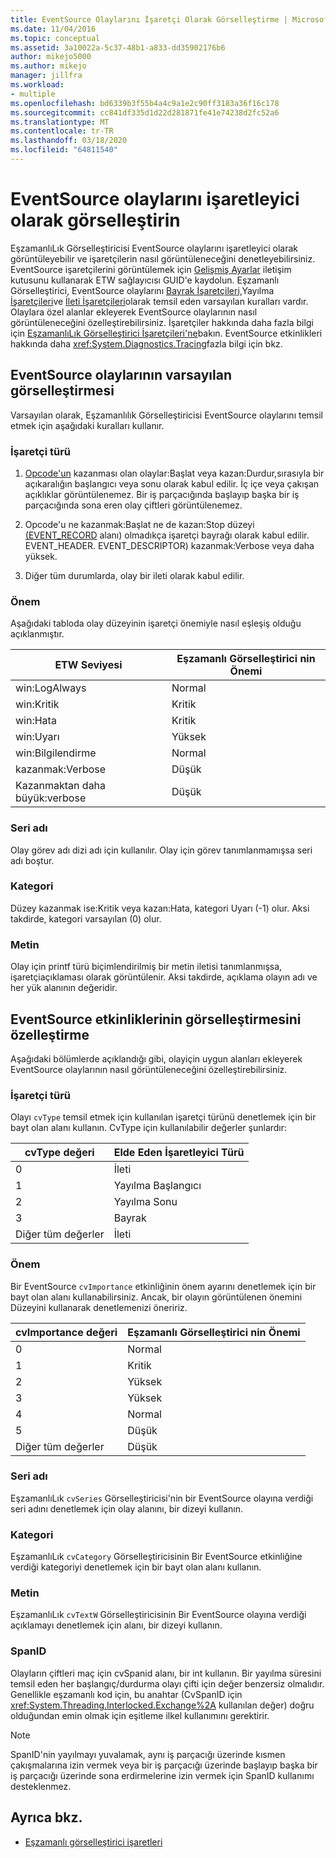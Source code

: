 ```yaml
---
title: EventSource Olaylarını İşaretçi Olarak Görselleştirme | Microsoft Dokümanlar
ms.date: 11/04/2016
ms.topic: conceptual
ms.assetid: 3a10022a-5c37-48b1-a833-dd35902176b6
author: mikejo5000
ms.author: mikejo
manager: jillfra
ms.workload:
- multiple
ms.openlocfilehash: bd6339b3f55b4a4c9a1e2c90ff3183a36f16c178
ms.sourcegitcommit: cc841df335d1d22d281871fe41e74238d2fc52a6
ms.translationtype: MT
ms.contentlocale: tr-TR
ms.lasthandoff: 03/18/2020
ms.locfileid: "64811540"
---
```

# <a name="visualize-eventsource-events-as-markers"></a>EventSource olaylarını işaretleyici olarak görselleştirin
EşzamanlıLık Görselleştiricisi EventSource olaylarını işaretleyici olarak görüntüleyebilir ve işaretçilerin nasıl görüntüleneceğini denetleyebilirsiniz. EventSource işaretçilerini görüntülemek için [Gelişmiş Ayarlar](../profiling/advanced-settings-dialog-box-concurrency-visualizer.md) iletişim kutusunu kullanarak ETW sağlayıcısı GUID'e kaydolun. Eşzamanlı Görselleştirici, EventSource olaylarını [Bayrak İşaretçileri,](../profiling/flag-markers.md)Yayılma [İşaretçileri](../profiling/span-markers.md)ve [İleti İşaretçileri](../profiling/message-markers.md)olarak temsil eden varsayılan kuralları vardır. Olaylara özel alanlar ekleyerek EventSource olaylarının nasıl görüntüleneceğini özelleştirebilirsiniz. İşaretçiler hakkında daha fazla bilgi için [EşzamanlıLık Görselleştirici İşaretçileri'ne](../profiling/concurrency-visualizer-markers.md)bakın. EventSource etkinlikleri hakkında daha <xref:System.Diagnostics.Tracing>fazla bilgi için bkz.

## <a name="default-visualization-of-eventsource-events"></a>EventSource olaylarının varsayılan görselleştirmesi
 Varsayılan olarak, Eşzamanlılık Görselleştiricisi EventSource olaylarını temsil etmek için aşağıdaki kuralları kullanır.

### <a name="marker-type"></a>İşaretçi türü

1. [Opcode'un](/windows/desktop/WES/eventmanifestschema-opcodetype-complextype) kazanması olan olaylar:Başlat veya kazan:Durdur,sırasıyla bir açıkaralığın başlangıcı veya sonu olarak kabul edilir.  İç içe veya çakışan açıklıklar görüntülenemez. Bir iş parçacığında başlayıp başka bir iş parçacığında sona eren olay çiftleri görüntülenemez.

2. Opcode'u ne kazanmak:Başlat ne de kazan:Stop düzeyi [(EVENT_RECORD](/windows/desktop/WES/defining-severity-levels) alanı) olmadıkça işaretçi bayrağı olarak kabul edilir. EVENT_HEADER. EVENT_DESCRIPTOR) kazanmak:Verbose veya daha yüksek.

3. Diğer tüm durumlarda, olay bir ileti olarak kabul edilir.

### <a name="importance"></a>Önem
 Aşağıdaki tabloda olay düzeyinin işaretçi önemiyle nasıl eşleşiş olduğu açıklanmıştır.

|ETW Seviyesi|Eşzamanlı Görselleştirici nin Önemi|
|---------------|---------------------------------------|
|win:LogAlways|Normal|
|win:Kritik|Kritik|
|win:Hata|Kritik|
|win:Uyarı|Yüksek|
|win:Bilgilendirme|Normal|
|kazanmak:Verbose|Düşük|
|Kazanmaktan daha büyük:verbose|Düşük|

### <a name="series-name"></a>Seri adı
 Olay görev adı dizi adı için kullanılır. Olay için görev tanımlanmamışsa seri adı boştur.

### <a name="category"></a>Kategori
 Düzey kazanmak ise:Kritik veya kazan:Hata, kategori Uyarı (-1) olur. Aksi takdirde, kategori varsayılan (0) olur.

### <a name="text"></a>Metin
 Olay için printf türü biçimlendirilmiş bir metin iletisi tanımlanmışsa, işaretçiaçıklaması olarak görüntülenir. Aksi takdirde, açıklama olayın adı ve her yük alanının değeridir.

## <a name="customize-visualization-of-eventsource-events"></a>EventSource etkinliklerinin görselleştirmesini özelleştirme
 Aşağıdaki bölümlerde açıklandığı gibi, olayiçin uygun alanları ekleyerek EventSource olaylarının nasıl görüntüleneceğini özelleştirebilirsiniz.

### <a name="marker-type"></a>İşaretçi türü
 Olayı `cvType` temsil etmek için kullanılan işaretçi türünü denetlemek için bir bayt olan alanı kullanın. CvType için kullanılabilir değerler şunlardır:

|cvType değeri|Elde Eden İşaretleyici Türü|
|------------------|---------------------------|
|0|İleti|
|1|Yayılma Başlangıcı|
|2|Yayılma Sonu|
|3|Bayrak|
|Diğer tüm değerler|İleti|

### <a name="importance"></a>Önem
 Bir EventSource `cvImportance` etkinliğinin önem ayarını denetlemek için bir bayt olan alanı kullanabilirsiniz. Ancak, bir olayın görüntülenen önemini Düzeyini kullanarak denetlemenizi öneririz.

|cvImportance değeri|Eşzamanlı Görselleştirici nin Önemi|
|------------------------|---------------------------------------|
|0|Normal|
|1|Kritik|
|2|Yüksek|
|3|Yüksek|
|4|Normal|
|5|Düşük|
|Diğer tüm değerler|Düşük|

### <a name="series-name"></a>Seri adı
 EşzamanlıLık `cvSeries` Görselleştiricisi'nin bir EventSource olayına verdiği seri adını denetlemek için olay alanını, bir dizeyi kullanın.

### <a name="category"></a>Kategori
 EşzamanlıLık `cvCategory` Görselleştiricisinin Bir EventSource etkinliğine verdiği kategoriyi denetlemek için bir bayt olan alanı kullanın.

### <a name="text"></a>Metin
 EşzamanlıLık `cvTextW` Görselleştiricisinin Bir EventSource olayına verdiği açıklamayı denetlemek için alanı, bir dizeyi kullanın.

### <a name="spanid"></a>SpanID
 Olayların çiftleri maç için cvSpanid alanı, bir int kullanın. Bir yayılma süresini temsil eden her başlangıç/durdurma olayı çifti için değer benzersiz olmalıdır. Genellikle eşzamanlı kod için, bu anahtar (CvSpanID için <xref:System.Threading.Interlocked.Exchange%2A> kullanılan değer) doğru olduğundan emin olmak için eşitleme ilkel kullanımını gerektirir.

> [!NOTE]
> SpanID'nin yayılmayı yuvalamak, aynı iş parçacığı üzerinde kısmen çakışmalarına izin vermek veya bir iş parçacığı üzerinde başlayıp başka bir iş parçacığı üzerinde sona erdirmelerine izin vermek için SpanID kullanımı desteklenmez.

## <a name="see-also"></a>Ayrıca bkz.
- [Eşzamanlı görselleştirici işaretleri](../profiling/concurrency-visualizer-markers.md)